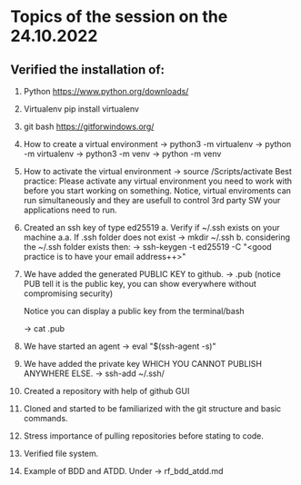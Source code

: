# Topics of the session on the 24.10.2022
## Verified the installation of:
1. Python https://www.python.org/downloads/
2. Virtualenv pip install virtualenv
3. git bash https://gitforwindows.org/
4. How to create a virtual environment 
    -> python3 -m virtualenv <name of your virtual environment> 
    -> python -m virtualenv <name of your virtual environment> 
    -> python3 -m venv <name of your virtual environment> 
    -> python -m venv <name of your virtual environment> 
5. How to activate the virtual environment
    -> source <virtual environment path>/Scripts/activate
    Best practice: Please activate any virtual environment you need to work with before you start working on something.
    Notice, virtual enviroments can run simultaneously and they are usefull to control 3rd party SW your applications need to run.

6. Created an ssh key of type ed25519 
    a. Verify if ~/.ssh exists on your machine
    a.a. If .ssh folder does not exist 
        -> mkdir ~/.ssh
    b. considering the ~/.ssh folder exists then:
        -> ssh-keygen -t ed25519 -C "<good practice is to have your email address++>"
7. We have added the generated PUBLIC KEY to github.
    -> <filename>.pub (notice PUB tell it is the public key, you can show everywhere without compromising security)

    Notice you can display a public key from the terminal/bash

    -> cat <keyname>.pub

8. We have started an agent
    ->  eval "$(ssh-agent -s)"

9. We have added the private key WHICH YOU CANNOT PUBLISH ANYWHERE ELSE.
    -> ssh-add ~/.ssh/<private key name>

10. Created a repository with help of github GUI

11. Cloned and started to be familiarized with the git structure and basic commands.

12. Stress importance of pulling repositories before stating to code. 

13. Verified file system. 

14. Example of BDD and ATDD. Under -> rf_bdd_atdd.md